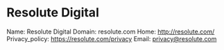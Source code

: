 
# Resolute Digital

Name: Resolute Digital
Domain: resolute.com
Home: http://resolute.com/
Privacy_policy: https://resolute.com/privacy
Email: privacy@resolute.com

